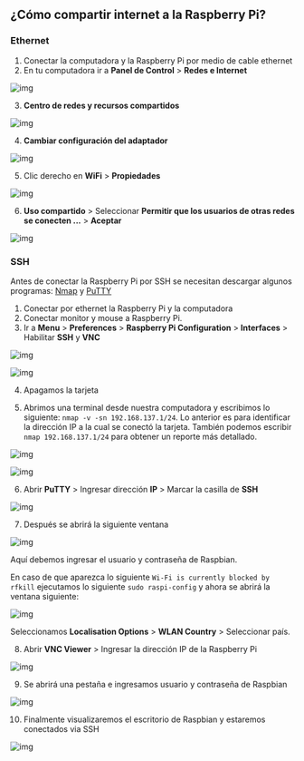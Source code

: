## ¿Cómo compartir internet a la Raspberry Pi?



### Ethernet

1. Conectar la computadora y la Raspberry Pi por medio de cable ethernet
2. En tu computadora ir a **Panel de Control** > **Redes e Internet**

![img](./imagenes/panel_control.jpg)

3. **Centro de redes y recursos compartidos** 

![img](./imagenes/centro_redes.jpg)

4. **Cambiar configuración del adaptador** 

![img](./imagenes/config_adap.jpg)

5. Clic derecho en **WiFi** > **Propiedades** 

![img](./imagenes/wifi_prop.jpg)

6. **Uso compartido** > Seleccionar **Permitir que los usuarios de otras redes se conecten ...** > **Aceptar** 

![img](./imagenes/uso_compartido.jpg)



### SSH

Antes de conectar la Raspberry Pi por SSH se necesitan descargar algunos programas: [Nmap](https://nmap.org/) y [PuTTY](https://www.putty.org/) 

1. Conectar por ethernet la Raspberry Pi y la computadora
2. Conectar monitor y mouse a Raspberry Pi.
3. Ir a **Menu** > **Preferences** > **Raspberry Pi Configuration** > **Interfaces** > Habilitar **SSH** y **VNC**

![img](./imagenes/preferencias.jpg)

![img](./imagenes/rpi_config_itf.jpg)

4. Apagamos la tarjeta

5. Abrimos una terminal desde nuestra computadora y escribimos lo siguiente: `nmap -v -sn 192.168.137.1/24`. Lo anterior es para identificar la dirección IP a la cual se conectó la tarjeta. También podemos escribir `nmap 192.168.137.1/24` para obtener un reporte más detallado.

![img](./imagenes/ip_rpi.jpg)

![img](./imagenes/ip_detail.jpg)

6. Abrir **PuTTY** > Ingresar dirección **IP** > Marcar la casilla de **SSH**

![img](./imagenes/putty.jpg)

7. Después se abrirá la siguiente ventana

![img](./imagenes/putty_rpi.jpg)

Aquí debemos ingresar el usuario y contraseña de Raspbian.

En caso de que aparezca lo siguiente `Wi-Fi is currently blocked by rfkill` ejecutamos lo siguiente `sudo raspi-config` y ahora se abrirá la ventana siguiente:

![img](./imagenes/rpi_config.jpg)

Seleccionamos **Localisation Options** > **WLAN Country** > Seleccionar país.

8. Abrir **VNC Viewer** > Ingresar la dirección IP de la Raspberry Pi

![img](./imagenes/vnc_view.jpg)

9. Se abrirá una pestaña e ingresamos usuario y contraseña de Raspbian

![img](./imagenes/vnc_server.jpg)

10. Finalmente visualizaremos el escritorio de Raspbian y estaremos conectados via SSH

![img](./imagenes/rpi_ssh.jpg)
